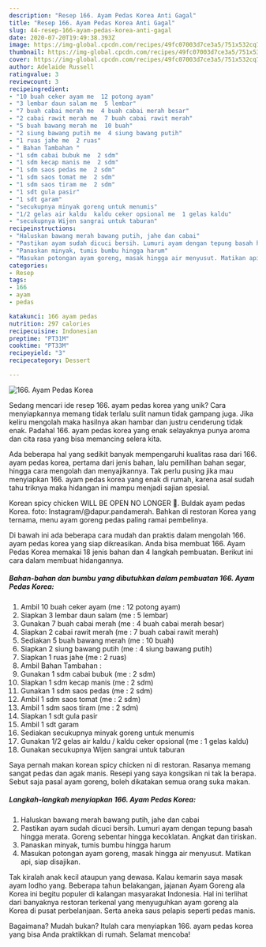 ```yaml
---
description: "Resep 166. Ayam Pedas Korea Anti Gagal"
title: "Resep 166. Ayam Pedas Korea Anti Gagal"
slug: 44-resep-166-ayam-pedas-korea-anti-gagal
date: 2020-07-20T19:49:38.393Z
image: https://img-global.cpcdn.com/recipes/49fc07003d7ce3a5/751x532cq70/166-ayam-pedas-korea-foto-resep-utama.jpg
thumbnail: https://img-global.cpcdn.com/recipes/49fc07003d7ce3a5/751x532cq70/166-ayam-pedas-korea-foto-resep-utama.jpg
cover: https://img-global.cpcdn.com/recipes/49fc07003d7ce3a5/751x532cq70/166-ayam-pedas-korea-foto-resep-utama.jpg
author: Adelaide Russell
ratingvalue: 3
reviewcount: 3
recipeingredient:
- "10 buah ceker ayam me  12 potong ayam"
- "3 lembar daun salam me  5 lembar"
- "7 buah cabai merah me  4 buah cabai merah besar"
- "2 cabai rawit merah me  7 buah cabai rawit merah"
- "5 buah bawang merah me  10 buah"
- "2 siung bawang putih me  4 siung bawang putih"
- "1 ruas jahe me  2 ruas"
- " Bahan Tambahan "
- "1 sdm cabai bubuk me  2 sdm"
- "1 sdm kecap manis me  2 sdm"
- "1 sdm saos pedas me  2 sdm"
- "1 sdm saos tomat me  2 sdm"
- "1 sdm saos tiram me  2 sdm"
- "1 sdt gula pasir"
- "1 sdt garam"
- "secukupnya minyak goreng untuk menumis"
- "1/2 gelas air kaldu  kaldu ceker opsional me  1 gelas kaldu"
- "secukupnya Wijen sangrai untuk taburan"
recipeinstructions:
- "Haluskan bawang merah bawang putih, jahe dan cabai"
- "Pastikan ayam sudah dicuci bersih. Lumuri ayam dengan tepung basah hingga merata. Goreng sebentar hingga kecoklatan. Angkat dan tiriskan."
- "Panaskan minyak, tumis bumbu hingga harum"
- "Masukan potongan ayam goreng, masak hingga air menyusut. Matikan api, siap disajikan."
categories:
- Resep
tags:
- 166
- ayam
- pedas

katakunci: 166 ayam pedas 
nutrition: 297 calories
recipecuisine: Indonesian
preptime: "PT31M"
cooktime: "PT33M"
recipeyield: "3"
recipecategory: Dessert

---
```



![166. Ayam Pedas Korea](https://img-global.cpcdn.com/recipes/49fc07003d7ce3a5/751x532cq70/166-ayam-pedas-korea-foto-resep-utama.jpg)

Sedang mencari ide resep 166. ayam pedas korea yang unik? Cara menyiapkannya memang tidak terlalu sulit namun tidak gampang juga. Jika keliru mengolah maka hasilnya akan hambar dan justru cenderung tidak enak. Padahal 166. ayam pedas korea yang enak selayaknya punya aroma dan cita rasa yang bisa memancing selera kita.

Ada beberapa hal yang sedikit banyak mempengaruhi kualitas rasa dari 166. ayam pedas korea, pertama dari jenis bahan, lalu pemilihan bahan segar, hingga cara mengolah dan menyajikannya. Tak perlu pusing jika mau menyiapkan 166. ayam pedas korea yang enak di rumah, karena asal sudah tahu triknya maka hidangan ini mampu menjadi sajian spesial.

Korean spicy chicken WILL BE OPEN NO LONGER 🎉. Buldak ayam pedas Korea. foto: Instagram/@dapur.pandamerah. Bahkan di restoran Korea yang ternama, menu ayam goreng pedas paling ramai pembelinya.


Di bawah ini ada beberapa cara mudah dan praktis dalam mengolah 166. ayam pedas korea yang siap dikreasikan. Anda bisa membuat 166. Ayam Pedas Korea memakai 18 jenis bahan dan 4 langkah pembuatan. Berikut ini cara dalam membuat hidangannya.

<!--inarticleads1-->

##### Bahan-bahan dan bumbu yang dibutuhkan dalam pembuatan 166. Ayam Pedas Korea:

1. Ambil 10 buah ceker ayam (me : 12 potong ayam)
1. Siapkan 3 lembar daun salam (me : 5 lembar)
1. Gunakan 7 buah cabai merah (me : 4 buah cabai merah besar)
1. Siapkan 2 cabai rawit merah (me : 7 buah cabai rawit merah)
1. Sediakan 5 buah bawang merah (me : 10 buah)
1. Siapkan 2 siung bawang putih (me : 4 siung bawang putih)
1. Siapkan 1 ruas jahe (me : 2 ruas)
1. Ambil  Bahan Tambahan :
1. Gunakan 1 sdm cabai bubuk (me : 2 sdm)
1. Siapkan 1 sdm kecap manis (me : 2 sdm)
1. Gunakan 1 sdm saos pedas (me : 2 sdm)
1. Ambil 1 sdm saos tomat (me : 2 sdm)
1. Ambil 1 sdm saos tiram (me : 2 sdm)
1. Siapkan 1 sdt gula pasir
1. Ambil 1 sdt garam
1. Sediakan secukupnya minyak goreng untuk menumis
1. Gunakan 1/2 gelas air kaldu / kaldu ceker opsional (me : 1 gelas kaldu)
1. Gunakan secukupnya Wijen sangrai untuk taburan


Saya pernah makan korean spicy chicken ni di restoran. Rasanya memang sangat pedas dan agak manis. Resepi yang saya kongsikan ni tak la berapa. Sebut saja pasal ayam goreng, boleh dikatakan semua orang suka makan. 

<!--inarticleads2-->

##### Langkah-langkah menyiapkan 166. Ayam Pedas Korea:

1. Haluskan bawang merah bawang putih, jahe dan cabai
1. Pastikan ayam sudah dicuci bersih. Lumuri ayam dengan tepung basah hingga merata. Goreng sebentar hingga kecoklatan. Angkat dan tiriskan.
1. Panaskan minyak, tumis bumbu hingga harum
1. Masukan potongan ayam goreng, masak hingga air menyusut. Matikan api, siap disajikan.


Tak kiralah anak kecil ataupun yang dewasa. Kalau kemarin saya masak ayam lodho yang. Beberapa tahun belakangan, jajanan Ayam Goreng ala Korea ini begitu populer di kalangan masyarakat Indonesia. Hal ini terlihat dari banyaknya restoran terkenal yang menyuguhkan ayam goreng ala Korea di pusat perbelanjaan. Serta aneka saus pelapis seperti pedas manis. 

Bagaimana? Mudah bukan? Itulah cara menyiapkan 166. ayam pedas korea yang bisa Anda praktikkan di rumah. Selamat mencoba!
